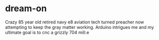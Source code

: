 # dream-on
Crazy 85 year old retired navy e8  aviation tech turned preacher now attempting to keep the gray matter working. Arduino intrigues me and my ultimate goal is to cnc a grizzly 704 mill.e
